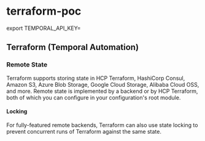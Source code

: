 # terraform-poc
export TEMPORAL_API_KEY=<your-secret-key>

## Terraform (Temporal Automation)

### Remote State
Terraform supports storing state in HCP Terraform, HashiCorp Consul, Amazon S3, Azure Blob Storage, Google Cloud Storage, Alibaba Cloud OSS, and more.
Remote state is implemented by a backend or by HCP Terraform, both of which you can configure in your configuration's root module.

#### Locking
For fully-featured remote backends, Terraform can also use state locking to prevent concurrent runs of Terraform against the same state.
